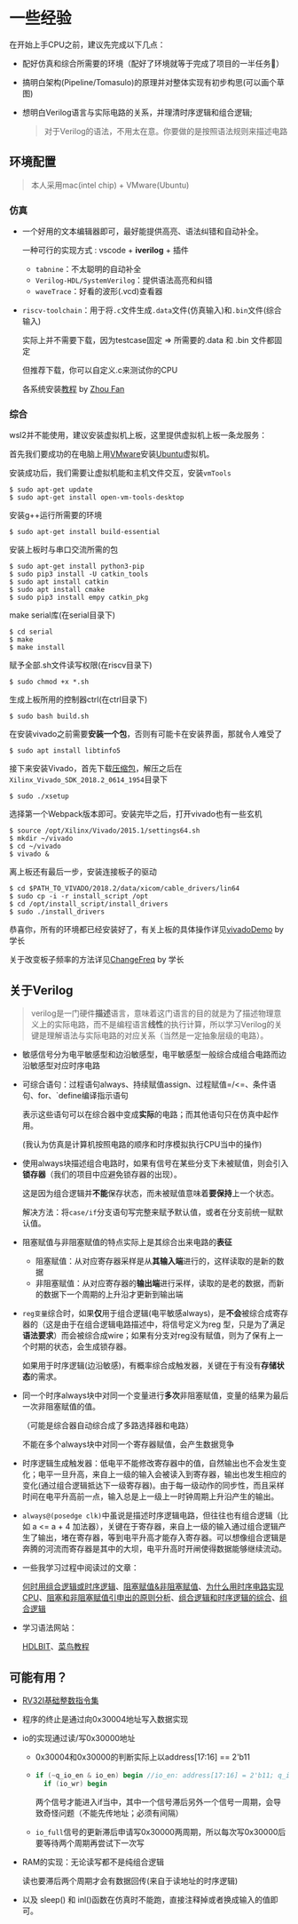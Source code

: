 # 一些经验

在开始上手CPU之前，建议先完成以下几点：

- 配好仿真和综合所需要的环境（配好了环境就等于完成了项目的一半任务🐶）

- 搞明白架构(Pipeline/Tomasulo)的原理并对整体实现有初步构思(可以画个草图)

- 想明白Verilog语言与实际电路的关系，并理清时序逻辑和组合逻辑;

  > 对于Verilog的语法，不用太在意。你要做的是按照语法规则来描述电路



## 环境配置

> 本人采用mac(intel chip) + VMware(Ubuntu)

### 仿真

- 一个好用的文本编辑器即可，最好能提供高亮、语法纠错和自动补全。

  一种可行的实现方式 : vscode + **iverilog** + 插件

  -  `tabnine`：不太聪明的自动补全
  - `Verilog-HDL/SystemVerilog`：提供语法高亮和纠错
  - `waveTrace`：好看的波形(.vcd)查看器

- `riscv-toolchain`：用于将`.c`文件生成`.data`文件(仿真输入)和`.bin`文件(综合输入)

  实际上并不需要下载，因为testcase固定 => 所需要的.data 和 .bin 文件都固定

  但推荐下载，你可以自定义.c来测试你的CPU

  各系统安装[教程](riscv-toolchain-installation-usage.md) by [Zhou Fan](https://github.com/Evensgn)

### 综合

wsl2并不能使用，建议安装虚拟机上板，这里提供虚拟机上板一条龙服务：

首先我们要成功的在电脑上用[VMware](https://vmap.sjtu.edu.cn/)安装[Ubuntu](https://jbox.sjtu.edu.cn/l/i10Jkj)虚拟机。

安装成功后，我们需要让虚拟机能和主机文件交互，安装`vmTools`

```
$ sudo apt-get update
$ sudo apt-get install open-vm-tools-desktop
```

安装g++运行所需要的环境

```
$ sudo apt-get install build-essential
```

安装上板时与串口交流所需的包

```
$ sudo apt-get install python3-pip
$ sudo pip3 install -U catkin_tools
$ sudo apt install catkin
$ sudo apt install cmake
$ sudo pip3 install empy catkin_pkg
```

make serial库(在serial目录下)

```
$ cd serial
$ make
$ make install
```

赋予全部.sh文件读写权限(在riscv目录下)

```
$ sudo chmod +x *.sh
```

生成上板所用的控制器ctrl(在ctrl目录下)

```
$ sudo bash build.sh
```

在安装vivado之前需要**安装一个包**，否则有可能卡在安装界面，那就令人难受了

```
$ sudo apt install libtinfo5
```

接下来安装Vivado，首先下载[压缩包](https://jbox.sjtu.edu.cn/v/link/view/b9f255e2e1b24504943e472cc92d2db0)，解压之后在`Xilinx_Vivado_SDK_2018.2_0614_1954`目录下

```
$ sudo ./xsetup
```

选择第一个Webpack版本即可。安装完毕之后，打开vivado也有一些玄机

```
$ source /opt/Xilinx/Vivado/2015.1/settings64.sh
$ mkdir ~/vivado
$ cd ~/vivado
$ vivado &
```

离上板还有最后一步，安装连接板子的驱动

```
$ cd $PATH_TO_VIVADO/2018.2/data/xicom/cable_drivers/lin64
$ sudo cp -i -r install_script /opt
$ cd /opt/install_script/install_drivers
$ sudo ./install_drivers
```

恭喜你，所有的环境都已经安装好了，有关上板的具体操作详见[vivadoDemo](vivadoDemo.pdf) by 学长

关于改变板子频率的方法详见[ChangeFreq](ChangeFreq.pdf) by 学长



## 关于Verilog

> verilog是一门硬件**描述**语言，意味着这门语言的目的就是为了描述物理意义上的实际电路，而不是编程语言**线性**的执行计算，所以学习Verilog的关键是理解语法与实际电路的对应关系（当然是一定抽象层级的电路）。

- 敏感信号分为电平敏感型和边沿敏感型，电平敏感型一般综合成组合电路而边沿敏感型对应时序电路

- 可综合语句：过程语句always、持续赋值assign、过程赋值=/<=、条件语句、for、`define编译指示语句

  表示这些语句可以在综合器中变成**实际**的电路；而其他语句只在仿真中起作用。

  (我认为仿真是计算机按照电路的顺序和时序模拟执行CPU当中的操作)

- 使用always块描述组合电路时，如果有信号在某些分支下未被赋值，则会引入**锁存器**（我们的项目中应避免锁存器的出现）。

  这是因为组合逻辑并**不能**保存状态，而未被赋值意味着**要保持**上一个状态。

  解决方法：将`case/if`分支语句写完整来赋予默认值，或者在分支前统一赋默认值。

- 阻塞赋值与非阻塞赋值的特点实际上是其综合出来电路的**表征**
  - 阻塞赋值：从对应寄存器采样是从**其输入端**进行的，这样读取的是新的数据
  - 非阻塞赋值：从对应寄存器的**输出端**进行采样，读取的是老的数据，而新的数据下一个周期的上升沿才更新到输出端

- `reg变量`综合时，如果**仅**用于组合逻辑(电平敏感always)，是**不会**被综合成寄存器的（这是由于在组合逻辑电路描述中，将信号定义为reg 型，只是为了满足**语法要求**）而会被综合成wire；如果有分支对reg没有赋值，则为了保有上一个时期的状态，会生成锁存器。

  如果用于时序逻辑(边沿敏感)，有概率综合成触发器，关键在于有没有**存储状态**的需求。

- 同一个时序always块中对同一个变量进行**多次**非阻塞赋值，变量的结果为最后一次非阻塞赋值的值。

  （可能是综合器自动综合成了多路选择器和电路）

  不能在多个always块中对同一个寄存器赋值，会产生数据竞争

- 时序逻辑生成触发器：低电平不能修改寄存器中的值，自然输出也不会发生变化；电平一旦升高，来自上一级的输入会被读入到寄存器，输出也发生相应的变化(通过组合逻辑抵达下一级寄存器)。由于每一级动作的同步性，而且采样时间在电平升高前一点，输入总是上一级上一时钟周期上升沿产生的输出。

- `always@(posedge clk)`中虽说是描述时序逻辑电路，但往往也有组合逻辑（比如 a <= a + 4 加法器），关键在于寄存器，来自上一级的输入通过组合逻辑产生了输出，堵在寄存器，等到电平升高才能存入寄存器。可以想像组合逻辑是奔腾的河流而寄存器是其中的大坝，电平升高时开闸使得数据能够继续流动。

- 一些我学习过程中阅读过的文章：

  [何时用组合逻辑或时序逻辑](https://www.cnblogs.com/fendoudexiaohai/p/13164368.html)、[阻塞赋值&非阻塞赋值](https://blog.csdn.net/Jackiezhang1993/article/details/84315983)、[为什么用时序电路实现CPU](https://www.cnblogs.com/niuyourou/p/12075634.html)、[阻塞和非阻塞赋值引申出的原则分析](http://aijishu.com/a/1060000000226195)、[组合逻辑和时序逻辑的综合](https://east1203.github.io/2019/05/27/IC/others/%E7%BB%84%E5%90%88%E9%80%BB%E8%BE%91%E5%92%8C%E6%97%B6%E5%BA%8F%E9%80%BB%E8%BE%91%E7%9A%84%E7%BB%BC%E5%90%88/)、[组合逻辑](https://www.cnblogs.com/liushuhe1990/articles/13194051.html)

- 学习语法网站：

  [HDLBIT](https://hdlbits.01xz.net/wiki/Step_one)、[菜鸟教程](https://www.runoob.com/w3cnote/verilog-basic-syntax.html)



## 可能有用？

- [RV32I基础整数指令集](https://www.cnblogs.com/mikewolf2002/p/11196680.html)
- 程序的终止是通过向0x30004地址写入数据实现

- io的实现通过读/写0x30000地址

  - 0x30004和0x30000的判断实际上以address[17:16] == 2'b11

  - ```verilog
    if (~q_io_en & io_en) begin //io_en: address[17:16] = 2'b11; q_io_en <= io_en
      if (io_wr) begin
    ```

    两个信号才能进入if当中，其中一个信号滞后另外一个信号一周期，会导致奇怪问题（不能先传地址；必须有间隔）

  - `io_full`信号的更新滞后申请写0x30000两周期，所以每次写0x30000后要等待两个周期再尝试下一次写

- RAM的实现：无论读写都不是纯组合逻辑

  读也要滞后两个周期才会有数据回传(来自于读地址的时序逻辑)

- 以及 sleep() 和 inl()函数在仿真时不能跑，直接注释掉或者换成输入的值即可。